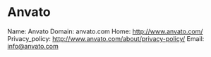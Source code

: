 
# Anvato

Name: Anvato
Domain: anvato.com
Home: http://www.anvato.com/
Privacy_policy: http://www.anvato.com/about/privacy-policy/
Email: info@anvato.com
